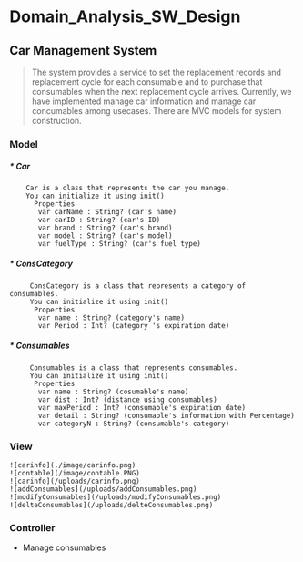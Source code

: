 # Domain_Analysis_SW_Design
## Car Management System 
>
> The system provides a service to set the replacement records and replacement cycle for each consumable and to purchase that consumables when the next replacement cycle arrives. 
    Currently, we have implemented manage car information and manage car concumables among usecases.
   There are MVC models for system construction.
>
### Model
##### * Car
        Car is a class that represents the car you manage.
        You can initialize it using init()
          Properties   
           var carName : String? (car's name)
           var carID : String? (car's ID)
           var brand : String? (car's brand)
           var model : String? (car's model)
           var fuelType : String? (car's fuel type)
           
##### * ConsCategory
         ConsCategory is a class that represents a category of consumables.
         You can initialize it using init()
          Properties   
           var name : String? (category's name)
           var Period : Int? (category 's expiration date)
           
##### * Consumables
         Consumables is a class that represents consumables.
         You can initialize it using init()
          Properties
           var name : String? (cosumable's name)
           var dist : Int? (distance using consumables)
           var maxPeriod : Int? (consumable's expiration date)
           var detail : String? (consumable's information with Percentage)
           var categoryN : String? (consumable's category)
### View
    ![carinfo](./image/carinfo.png)
    ![contable](/image/contable.PNG)
    ![carinfo](/uploads/carinfo.png)
    ![addConsumables](/uploads/addConsumables.png)
    ![modifyConsumables](/uploads/modifyConsumables.png)
    ![delteConsumables](/uploads/delteConsumables.png)    
### Controller 
- Manage consumables
